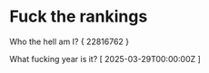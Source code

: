 # Fuck the rankings

Who the hell am I?
{ 22816762 }

What fucking year is it?
[ 2025-03-29T00:00:00Z ]
